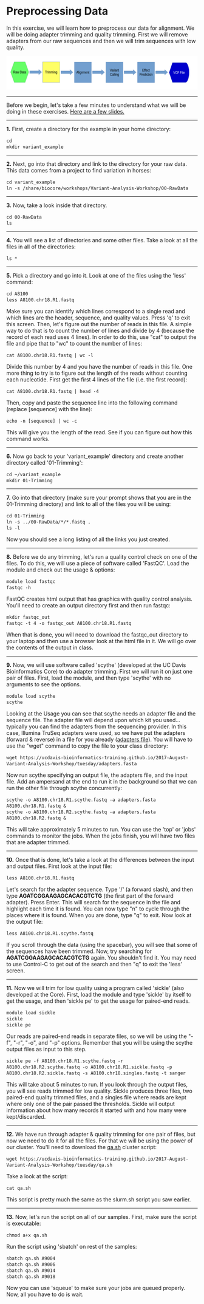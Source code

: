 Preprocessing Data
===================

In this exercise, we will learn how to preprocess our data for alignment. We will be doing adapter trimming and quality trimming. First we will remove adapters from our raw sequences and then we will trim sequences with low quality.

![fc02](fc02.png)

---

Before we begin, let's take a few minutes to understand what we will be doing in these exercises. 
[Here are a few slides.](tuesday/ReadPreproc.pdf)

---

**1\.** First, create a directory for the example in your home directory:

    cd
    mkdir variant_example

---

**2\.** Next, go into that directory and link to the directory for your raw data. This data comes from a project to find variation in horses:

    cd variant_example
    ln -s /share/biocore/workshops/Variant-Analysis-Workshop/00-RawData

---

**3\.** Now, take a look inside that directory.

    cd 00-RawData
    ls

--- 

**4\.** You will see a list of directories and some other files. Take a look at all the files in all of the directories:

    ls *

---

**5\.** Pick a directory and go into it. Look at one of the files using the 'less' command:

    cd A8100
    less A8100.chr18.R1.fastq

Make sure you can identify which lines correspond to a single read and which lines are the header, sequence, and quality values. Press 'q' to exit this screen. Then, let's figure out the number of reads in this file. A simple way to do that is to count the number of lines and divide by 4 (because the record of each read uses 4 lines). In order to do this, use "cat" to output the file and pipe that to "wc" to count the number of lines:

    cat A8100.chr18.R1.fastq | wc -l

Divide this number by 4 and you have the number of reads in this file. One more thing to try is to figure out the length of the reads without counting each nucleotide. First get the first 4 lines of the file (i.e. the first record):

    cat A8100.chr18.R1.fastq | head -4

Then, copy and paste the sequence line into the following command (replace [sequence] with the line):

    echo -n [sequence] | wc -c

This will give you the length of the read. See if you can figure out how this command works.

---

**6\.** Now go back to your 'variant_example' directory and create another directory called '01-Trimming':

    cd ~/variant_example
    mkdir 01-Trimming

---

**7\.** Go into that directory (make sure your prompt shows that you are in the 01-Trimming directory) and link to all of the files you will be using:

    cd 01-Trimming
    ln -s ../00-RawData/*/*.fastq .
    ls -l

Now you should see a long listing of all the links you just created.

---

**8\.** Before we do any trimming, let's run a quality control check on one of the files. To do this, we will use a piece of software called 'FastQC'. Load the module and check out the usage & options:

    module load fastqc
    fastqc -h

FastQC creates html output that has graphics with quality control analysis. You'll need to create an output directory first and then run fastqc:

    mkdir fastqc_out
    fastqc -t 4 -o fastqc_out A8100.chr18.R1.fastq

When that is done, you will need to download the fastqc_out directory to your laptop and then use a browser look at the html file in it. We will go over the contents of the output in class.

---

**9\.** Now, we will use software called 'scythe' (developed at the UC Davis Bioinformatics Core) to do adapter trimming. First we will run it on just one pair of files. First, load the module, and then type 'scythe' with no arguments to see the options.

    module load scythe
    scythe

Looking at the Usage you can see that scythe needs an adapter file and the sequence file. The adapter file will depend upon which kit you used... typically you can find the adapters from the sequencing provider. In this case, Illumina TruSeq adapters were used, so we have put the adapters (forward & reverse) in a file for you already ([adapters file](adapters.fasta)). You will have to use the "wget" command to copy the file to your class directory:

    wget https://ucdavis-bioinformatics-training.github.io/2017-August-Variant-Analysis-Workshop/tuesday/adapters.fasta

Now run scythe specifying an output file, the adapters file, and the input file. Add an ampersand at the end to run it in the background so that we can run the other file through scythe concurrently:

    scythe -o A8100.chr18.R1.scythe.fastq -a adapters.fasta A8100.chr18.R1.fastq &
    scythe -o A8100.chr18.R2.scythe.fastq -a adapters.fasta A8100.chr18.R2.fastq &

This will take approximately 5 minutes to run. You can use the 'top' or 'jobs' commands to monitor the jobs. When the jobs finish, you will have two files that are adapter trimmed.

---

**10\.** Once that is done, let's take a look at the differences between the input and output files. First look at the input file:

    less A8100.chr18.R1.fastq

Let's search for the adapter sequence. Type '/' (a forward slash), and then type **AGATCGGAAGAGCACACGTCTG** (the first part of the forward adapter). Press Enter. This will search for the sequence in the file and highlight each time it is found. You can now type "n" to cycle through the places where it is found. When you are done, type "q" to exit. Now look at the output file:

    less A8100.chr18.R1.scythe.fastq

If you scroll through the data (using the spacebar), you will see that some of the sequences have been trimmed. Now, try searching for **AGATCGGAAGAGCACACGTCTG** again. You shouldn't find it. You may need to use Control-C to get out of the search and then "q" to exit the 'less' screen.

---

**11\.** Now we will trim for low quality using a program called 'sickle' (also developed at the Core). First, load the module and type 'sickle' by itself to get the usage, and then 'sickle pe' to get the usage for paired-end reads.

    module load sickle
    sickle
    sickle pe

Our reads are paired-end reads in separate files, so we will be using the "-f", "-r", "-o", and "-p" options. Remember that you will be using the scythe output files as input to this step.

    sickle pe -f A8100.chr18.R1.scythe.fastq -r A8100.chr18.R2.scythe.fastq -o A8100.chr18.R1.sickle.fastq -p A8100.chr18.R2.sickle.fastq -s A8100.chr18.singles.fastq -t sanger

This will take about 5 minutes to run. If you look through the output files, you will see reads trimmed for low quality. Sickle produces three files, two paired-end quality trimmed files, and a singles file where reads are kept where only one of the pair passed the thresholds. Sickle will output information about how many records it started with and how many were kept/discarded.

---

**12\.** We have run through adapter & quality trimming for one pair of files, but now we need to do it for all the files. For that we will be using the power of our cluster. You'll need to download the [qa.sh](qa.sh) cluster script:

    wget https://ucdavis-bioinformatics-training.github.io/2017-August-Variant-Analysis-Workshop/tuesday/qa.sh

Take a look at the script:

    cat qa.sh

This script is pretty much the same as the slurm.sh script you saw earlier.

---

**13\.** Now, let's run the script on all of our samples. First, make sure the script is executable:

    chmod a+x qa.sh
    
Run the script using 'sbatch' on rest of the samples:

    sbatch qa.sh A9004
    sbatch qa.sh A9006
    sbatch qa.sh A9014
    sbatch qa.sh A9018

Now you can use 'squeue' to make sure your jobs are queued properly. Now, all you have to do is wait.

